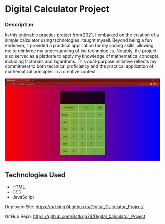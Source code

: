 # Digital Calculator Project

### Description
In this enjoyable practice project from 2021, I embarked on the creation of a simple calculator using technologies I taught myself. Beyond being a fun endeavor, it provided a practical application for my coding skills, allowing me to reinforce my understanding of the technologies. Notably, the project also served as a platform to apply my knowledge of mathematical concepts, including factorials and logarithms. This dual-purpose initiative reflects my commitment to both technical proficiency and the practical application of mathematical principles in a creative context.







![Image of Naz's Calculator Project](./Calculator_project.png)



## Technologies Used
- HTML
- CSS
- JavaScript



Deployed Site: https://batking74.github.io/Digital_Calculator_Project/

GitHub Repo: https://github.com/Batking74/Digital_Calculator_Project
